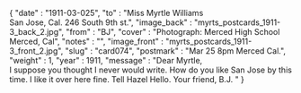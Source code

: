 {
  "date" : "1911-03-025",
  "to" : "Miss Myrtle Williams<br> San Jose, Cal. 246 South 9th st.",
  "image_back" : "myrts_postcards_1911-3_back_2.jpg",
  "from" : "BJ",
  "cover" : "Photograph: Merced High School Merced, Cal",
  "notes" : "",
  "image_front" : "myrts_postcards_1911-3_front_2.jpg",
  "slug" : "card074",
  "postmark" : "Mar 25 8pm Merced Cal.",
  "weight" : 1,
  "year" : 1911,
  "message" : "Dear Myrtle,<br>I suppose you thought I never would write. How do you like San Jose by this time. I like it over here fine. Tell Hazel Hello. Your friend, B.J. "
}

